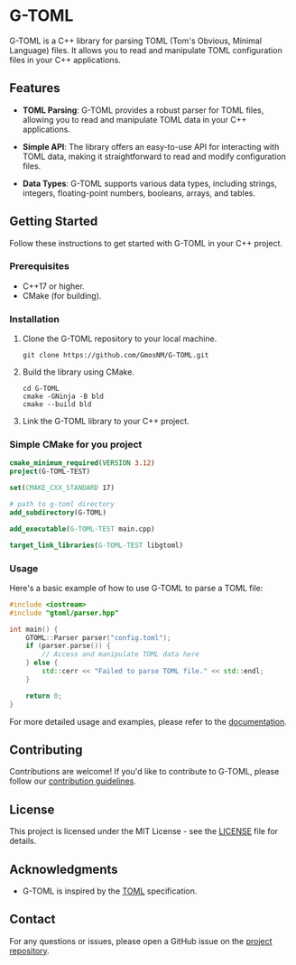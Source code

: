 # G-TOML

G-TOML is a C++ library for parsing TOML (Tom's Obvious, Minimal Language) files. It allows you to read and manipulate TOML configuration files in your C++ applications.

## Features

- **TOML Parsing**: G-TOML provides a robust parser for TOML files, allowing you to read and manipulate TOML data in your C++ applications.

- **Simple API**: The library offers an easy-to-use API for interacting with TOML data, making it straightforward to read and modify configuration files.

- **Data Types**: G-TOML supports various data types, including strings, integers, floating-point numbers, booleans, arrays, and tables.

## Getting Started

Follow these instructions to get started with G-TOML in your C++ project.

### Prerequisites

- C++17 or higher.
- CMake (for building).

### Installation

1. Clone the G-TOML repository to your local machine.

   ```shell
   git clone https://github.com/GmosNM/G-TOML.git
   ```

2. Build the library using CMake.

   ```shell
   cd G-TOML
   cmake -GNinja -B bld
   cmake --build bld
   ```

3. Link the G-TOML library to your C++ project.

### Simple CMake for you project

 ```cmake
cmake_minimum_required(VERSION 3.12)
project(G-TOML-TEST)

set(CMAKE_CXX_STANDARD 17)

# path to g-toml directory
add_subdirectory(G-TOML)

add_executable(G-TOML-TEST main.cpp)

target_link_libraries(G-TOML-TEST libgtoml)
```

### Usage

Here's a basic example of how to use G-TOML to parse a TOML file:

```cpp
#include <iostream>
#include "gtoml/parser.hpp"

int main() {
    GTOML::Parser parser("config.toml");
    if (parser.parse()) {
        // Access and manipulate TOML data here
    } else {
        std::cerr << "Failed to parse TOML file." << std::endl;
    }

    return 0;
}
```

For more detailed usage and examples, please refer to the [documentation](https://github.com/GmosNM/G-TOML/wiki).

## Contributing

Contributions are welcome! If you'd like to contribute to G-TOML, please follow our [contribution guidelines](CONTRIBUTING.md).

## License

This project is licensed under the MIT License - see the [LICENSE](LICENSE) file for details.

## Acknowledgments

- G-TOML is inspired by the [TOML](https://toml.io) specification.

## Contact

For any questions or issues, please open a GitHub issue on the [project repository](https://github.com/GmosNM/G-TOML/issues).

